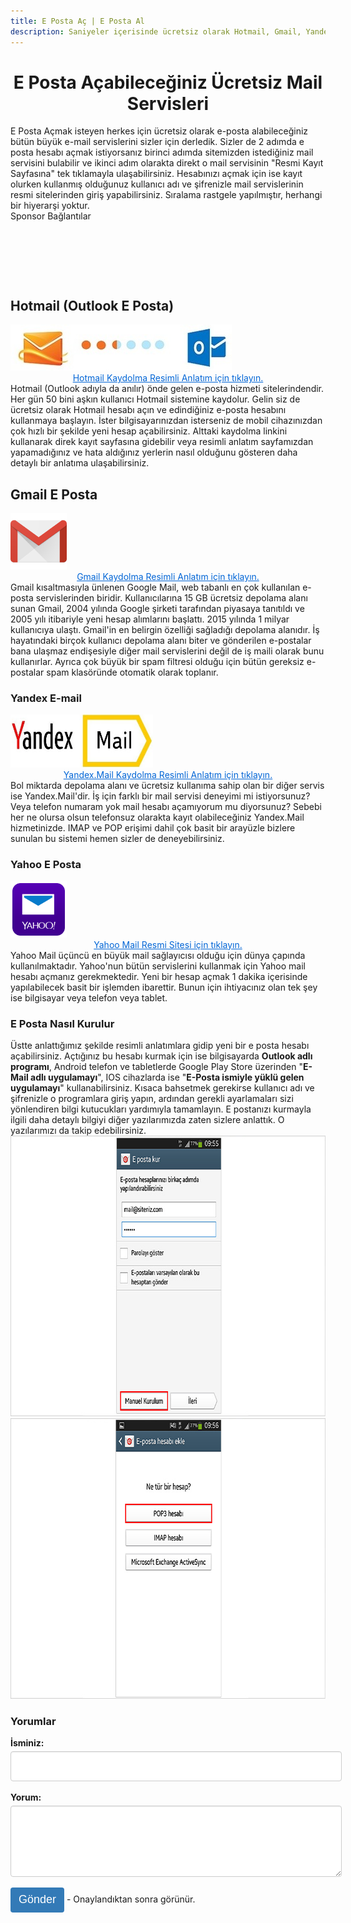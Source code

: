 ```yaml
---
title: E Posta Aç | E Posta Al
description: Saniyeler içerisinde ücretsiz olarak Hotmail, Gmail, Yandex veya Yahoo üzerinden e posta hesabını nasıl açacağınızı resimli olarak öğrenin.
---
```

<center><h1>E Posta Açabileceğiniz Ücretsiz Mail Servisleri</h1></center>
E Posta Açmak isteyen herkes için ücretsiz olarak e-posta alabileceğiniz bütün büyük e-mail servislerini sizler için derledik. Sizler de 2 adımda e posta hesabı açmak istiyorsanız birinci adımda sitemizden istediğiniz mail servisini bulabilir ve ikinci adım olarakta direkt o mail servisinin "Resmi Kayıt Sayfasına" tek tıklamayla ulaşabilirsiniz. Hesabınızı açmak için ise kayıt olurken kullanmış olduğunuz kullanıcı adı ve şifrenizle mail servislerinin resmi sitelerinden giriş yapabilirsiniz. Sıralama rastgele yapılmıştır, herhangi bir hiyerarşi yoktur.<br>
Sponsor Bağlantılar
<center><script async src="//pagead2.googlesyndication.com/pagead/js/adsbygoogle.js"></script>
<!-- 200 90 -->
<ins class="adsbygoogle"
     style="display:inline-block;width:200px;height:90px"
     data-ad-client="ca-pub-7942429830883405"
     data-ad-slot="4977168797"></ins>
<script>
(adsbygoogle = window.adsbygoogle || []).push({});
</script>
<script async src="//pagead2.googlesyndication.com/pagead/js/adsbygoogle.js"></script>
<!-- 200 90 -->
<ins class="adsbygoogle"
     style="display:inline-block;width:200px;height:90px"
     data-ad-client="ca-pub-7942429830883405"
     data-ad-slot="4977168797"></ins>
<script>
(adsbygoogle = window.adsbygoogle || []).push({});
</script>
</center>
<h2>Hotmail (Outlook E Posta)</h2>
<a href="https://www.epostakaydol.site/hotmail-kaydol-hotmail-kur-ac"><img width="354" height="74" title="hotmail logo" src="/img/hotmaillogo.jpg" /></a>
<center><a style="color: #0366d6" href="https://www.epostakaydol.site/hotmail-kaydol-hotmail-kur-ac">Hotmail Kaydolma Resimli Anlatım için tıklayın.</a></center>
Hotmail (Outlook adıyla da anılır) önde gelen e-posta hizmeti sitelerindendir. Her gün 50 bini aşkın kullanıcı Hotmail sistemine kaydolur. Gelin siz de ücretsiz olarak Hotmail hesabı açın ve edindiğiniz e-posta hesabını kullanmaya başlayın. İster bilgisayarınızdan isterseniz de mobil cihazınızdan çok hızlı bir şekilde yeni hesap açabilirsiniz. Alttaki kaydolma linkini kullanarak direk kayıt sayfasına gidebilir veya resimli anlatım sayfamızdan yapamadığınız ve hata aldığınız yerlerin nasıl olduğunu gösteren daha detaylı bir anlatıma ulaşabilirsiniz.
<script async src="//pagead2.googlesyndication.com/pagead/js/adsbygoogle.js"></script>
<!-- Hoturum Ac Esnek -->
<ins class="adsbygoogle"
     style="display:block"
     data-ad-client="ca-pub-7942429830883405"
     data-ad-slot="5130793994"
     data-ad-format="auto"></ins>
<script>
(adsbygoogle = window.adsbygoogle || []).push({});
</script>
<h2>Gmail E Posta</h2>
<a href="https://www.epostakaydol.site/gmail-kaydol-gmail-ac"><img width="90" height="90" title="gmail logo" src="/img/gmaillogo.png" /></a>
<center><a style="color: #0366d6" href="https://www.epostakaydol.site/gmail-kaydol-gmail-ac">Gmail Kaydolma Resimli Anlatım için tıklayın.</a></center>
Gmail kısaltmasıyla ünlenen Google Mail, web tabanlı en çok kullanılan e-posta servislerinden biridir. Kullanıcılarına 15 GB ücretsiz depolama alanı sunan Gmail, 2004 yılında Google şirketi tarafından piyasaya tanıtıldı ve 2005 yılı itibariyle yeni hesap alımlarını başlattı. 2015 yılında 1 milyar kullanıcıya ulaştı. Gmail'in en belirgin özelliği sağladığı depolama alanıdır. İş hayatındaki birçok kullanıcı depolama alanı biter ve gönderilen e-postalar bana ulaşmaz endişesiyle diğer mail servislerini değil de iş maili olarak bunu kullanırlar. Ayrıca çok büyük bir spam filtresi olduğu için bütün gereksiz e-postalar spam klasöründe otomatik olarak toplanır.

<h3>Yandex E-mail</h3>
<a href="https://www.epostakaydol.site/yandex-mail-kaydol"><img width="228" height="85" title="yandex mail logo" src="/img/yandexmailkayit.jpg" /></a>
<center><a style="color: #0366d6" href="https://www.epostakaydol.site/yandex-mail-kaydol">Yandex.Mail Kaydolma Resimli Anlatım için tıklayın.</a></center>
Bol miktarda depolama alanı ve ücretsiz kullanıma sahip olan bir diğer servis ise Yandex.Mail'dir. İş için farklı bir mail servisi deneyimi mi istiyorsunuz? Veya telefon numaram yok mail hesabı açamıyorum mu diyorsunuz? Sebebi her ne olursa olsun telefonsuz olarakta kayıt olabileceğiniz Yandex.Mail hizmetinizde. IMAP ve POP erişimi dahil çok basit bir arayüzle bizlere sunulan bu sistemi hemen sizler de deneyebilirsiniz.

<h3>Yahoo E Posta</h3>
<a href="https://www.epostakaydol.site/"><img width="90" height="90" title="yahoo mail logo" src="/img/yahoo-mail.png" /></a>
<center><a rel="nofollow" target="_blank" style="color: #0366d6" href="https://goo.gl/SS1dmK">Yahoo Mail Resmi Sitesi için tıklayın.</a>
</center>
Yahoo Mail üçüncü en büyük mail sağlayıcısı olduğu için dünya çapında kullanılmaktadır. Yahoo'nun bütün servislerini kullanmak için Yahoo mail hesabı açmanız gerekmektedir. Yeni bir hesap açmak 1 dakika içerisinde yapılabilecek basit bir işlemden ibarettir. Bunun için ihtiyacınız olan tek şey ise bilgisayar veya telefon veya tablet.

<h3>E Posta Nasıl Kurulur</h3>
Üstte anlattığımız şekilde resimli anlatımlara gidip yeni bir e posta hesabı açabilirsiniz. Açtığınız bu hesabı kurmak için ise bilgisayarda <strong>Outlook adlı programı</strong>, Android telefon ve tabletlerde Google Play Store üzerinden "<strong>E-Mail adlı uygulamayı</strong>", IOS cihazlarda ise "<strong>E-Posta ismiyle yüklü gelen uygulamayı</strong>" kullanabilirsiniz. Kısaca bahsetmek gerekirse kullanıcı adı ve şifrenizle o programlara giriş yapın, ardından gerekli ayarlamaları sizi yönlendiren bilgi kutucukları yardımıyla tamamlayın. E postanızı kurmayla ilgili daha detaylı bilgiyi diğer yazılarımızda zaten sizlere anlattık. O yazılarımızı da takip edebilirsiniz.
<br>
<img width="750" height="449" title="yandex mail logo" src="/img/epostakur1.jpg" /><br>
<img width="750" height="449" title="yandex mail logo" src="/img/epostakur2.jpg" /><br>

<h3 id="yorumlar">Yorumlar</h3>
<form>
<div class="form-group">
<label for="usr">İsminiz:</label>
<input type="text" class="form-control" id="usr"><br>
<label for="comment">Yorum:</label>
<textarea class="form-control" rows="5" id="comment"></textarea><br>
<button type="submit" class="btn btn-primary">Gönder</button> - Onaylandıktan sonra görünür.
</div>
</form>
<style>
     textarea.form-control {
    height: auto;
}
     .form-control {
    display: block;
    width: 100%;
    height: 34px;
    padding: 6px 12px;
    font-size: 14px;
    line-height: 1.42857143;
    color: #555;
    background-color: #fff;
    background-image: none;
    border: 1px solid #ccc;
    border-radius: 4px;
    -webkit-box-shadow: inset 0 1px 1px rgba(0,0,0,.075);
    box-shadow: inset 0 1px 1px rgba(0,0,0,.075);
    -webkit-transition: border-color ease-in-out .15s,-webkit-box-shadow ease-in-out .15s;
    -o-transition: border-color ease-in-out .15s,box-shadow ease-in-out .15s;
    transition: border-color ease-in-out .15s,box-shadow ease-in-out .15s;
}
     button, input, select, textarea {
    font-family: inherit;
    font-size: inherit;
    line-height: inherit;
}
     textarea {
    overflow: auto;
}
     button, input, optgroup, select, textarea {
    margin: 0;
    font: inherit;
    color: inherit;
}
     textarea {
    -webkit-appearance: textarea;
    background-color: white;
    -webkit-rtl-ordering: logical;
    user-select: text;
    flex-direction: column;
    resize: auto;
    cursor: auto;
    white-space: pre-wrap;
    word-wrap: break-word;
    border-width: 1px;
    border-style: solid;
    border-color: initial;
    border-image: initial;
    padding: 2px;
}
     input, textarea, select, button {
    text-rendering: auto;
    color: initial;
    letter-spacing: normal;
    word-spacing: normal;
    text-transform: none;
    text-indent: 0px;
    text-shadow: none;
    display: inline-block;
    text-align: start;
    margin: 0em;
    font: 13.3333px Arial;
}
     input, textarea, select, button, meter, progress {
    -webkit-writing-mode: horizontal-tb;
}
     .btn-primary {
    color: #fff;
    background-color: #337ab7;
    border-color: #2e6da4;
}
	     .btn-primary2 {
    color: #fff;
    background-color: #337ab7;
    border-color: #2e6da4;
}
     .btn {
    display: inline-block;
    padding: 6px 12px;
    margin-bottom: 0;
    font-size: 18px;
    font-weight: 400;
    line-height: 1.42857143;
    text-align: center;
    white-space: nowrap;
    vertical-align: middle;
    -ms-touch-action: manipulation;
    touch-action: manipulation;
    cursor: pointer;
    -webkit-user-select: none;
    -moz-user-select: none;
    -ms-user-select: none;
    user-select: none;
    background-image: none;
    border: 1px solid transparent;
    border-radius: 4px;
}
     label {
    display: inline-block;
    max-width: 100%;
    margin-bottom: 5px;
    font-weight: 700;
}
     
     </style>
